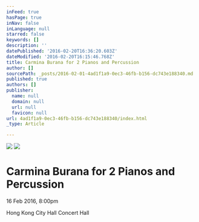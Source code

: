 ```yaml
---
inFeed: true
hasPage: true
inNav: false
inLanguage: null
starred: false
keywords: []
description: ''
datePublished: '2016-02-20T16:36:20.603Z'
dateModified: '2016-02-20T16:15:46.768Z'
title: Carmina Burana for 2 Pianos and Percussion
author: []
sourcePath: _posts/2016-02-01-4ad1f1a9-0ec3-46fb-b156-dc743e188340.md
published: true
authors: []
publisher:
  name: null
  domain: null
  url: null
  favicon: null
url: 4ad1f1a9-0ec3-46fb-b156-dc743e188340/index.html
_type: Article

---
```

![](https://the-grid-user-content.s3-us-west-2.amazonaws.com/a0f202f1-7f81-410b-9488-3f1bfbb7340f.JPG)
![](https://the-grid-user-content.s3-us-west-2.amazonaws.com/5759934b-4299-4870-bd33-a70308d6d9a7.jpg)

# Carmina Burana for 2 Pianos and Percussion

16 Feb 2016, 8:00pm

Hong Kong City Hall Concert Hall